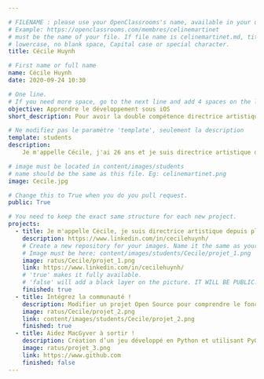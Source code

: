 ```yaml
---

# FILENAME : please use your OpenClassrooms's name, available in your url.
# Example: https://openclassrooms.com/membres/celinemartinet
# must be the name of your file. If file name is celinemartinet.md, title is celinemartinet.
# lowercase, no blank space, Capital case or special character.
title: Cécile Huynh

# First name or full name
name: Cécile Huynh
date: 2020-09-24 10:30

# One line.
# If you need more space, go to the next line and add 4 spaces on the left, as in 'description'.
objective: Apprendre le développement sous iOS
short_description: Pour avoir la double compétence directrice artistique / développeuse iOS

# Ne modifiez pas le paramètre 'template', seulement la description
template: students
description:
    Je m'appelle Cécile, j'ai 26 ans et je suis directrice artistique depuis plus de 4 ans maintenant. Et je souhaiterais apprendre le swift pour avoir la double compétence DA / Dev iOS.

# image must be located in content/images/students
# name should be the same as this file. Eg: celinemartinet.png
image: Cecile.jpg

# Change this to True when you do you pull request.
public: True

# You need to keep the exact same structure for each new project.
projects:
  - title: Je m'appelle Cécile, je suis directrice artistique depuis plus de 4 ans et je souhaiterais apprendre le swift pour avoir la double compétence DA/Dev iOS
    description: https://www.linkedin.com/in/cecilehuynh/
    # Create a new repository for your images. Name it the same as your nickname and profile picture.
    # Image must be here: content/images/students/Cecile/projet_1.png
    image: ratus/Cecile/projet_1.png
    link: https://www.linkedin.com/in/cecilehuynh/
    # 'true' makes it fully available.
    # 'false' will add a black layer on the picture. IT WILL BE PUBLIC!
    finished: true
  - title: Intégrez la communauté !
    description: Modifier un projet Open Source pour comprendre le fonctionnement de Git, de Github et des pull requests. 
    image: ratus/Cecile/projet_2.png
    link: content/images/students/Cecile/projet_2.png
    finished: true
  - title: Aidez MacGyver à sortir !
    description: Création d’un jeu développé en Python et utilisant PyGame.
    image: ratus/projet_3.png
    link: https://www.github.com
    finished: false
---
```

